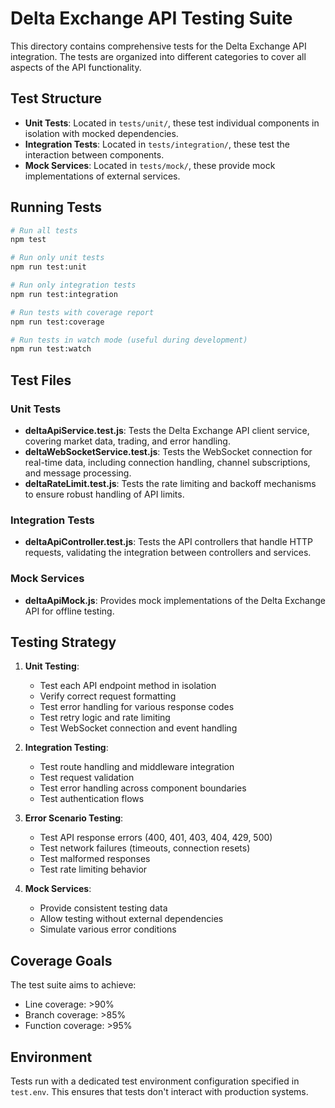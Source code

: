 # Delta Exchange API Testing Suite

This directory contains comprehensive tests for the Delta Exchange API integration. The tests are organized into different categories to cover all aspects of the API functionality.

## Test Structure

- **Unit Tests**: Located in `tests/unit/`, these test individual components in isolation with mocked dependencies.
- **Integration Tests**: Located in `tests/integration/`, these test the interaction between components.
- **Mock Services**: Located in `tests/mock/`, these provide mock implementations of external services.

## Running Tests

```bash
# Run all tests
npm test

# Run only unit tests
npm run test:unit

# Run only integration tests
npm run test:integration

# Run tests with coverage report
npm run test:coverage

# Run tests in watch mode (useful during development)
npm run test:watch
```

## Test Files

### Unit Tests

- **deltaApiService.test.js**: Tests the Delta Exchange API client service, covering market data, trading, and error handling.
- **deltaWebSocketService.test.js**: Tests the WebSocket connection for real-time data, including connection handling, channel subscriptions, and message processing.
- **deltaRateLimit.test.js**: Tests the rate limiting and backoff mechanisms to ensure robust handling of API limits.

### Integration Tests

- **deltaApiController.test.js**: Tests the API controllers that handle HTTP requests, validating the integration between controllers and services.

### Mock Services

- **deltaApiMock.js**: Provides mock implementations of the Delta Exchange API for offline testing.

## Testing Strategy

1. **Unit Testing**:
   - Test each API endpoint method in isolation
   - Verify correct request formatting
   - Test error handling for various response codes
   - Test retry logic and rate limiting
   - Test WebSocket connection and event handling

2. **Integration Testing**:
   - Test route handling and middleware integration
   - Test request validation
   - Test error handling across component boundaries
   - Test authentication flows

3. **Error Scenario Testing**:
   - Test API response errors (400, 401, 403, 404, 429, 500)
   - Test network failures (timeouts, connection resets)
   - Test malformed responses
   - Test rate limiting behavior

4. **Mock Services**:
   - Provide consistent testing data
   - Allow testing without external dependencies
   - Simulate various error conditions

## Coverage Goals

The test suite aims to achieve:

- Line coverage: >90%
- Branch coverage: >85%
- Function coverage: >95%

## Environment

Tests run with a dedicated test environment configuration specified in `test.env`. This ensures that tests don't interact with production systems. 